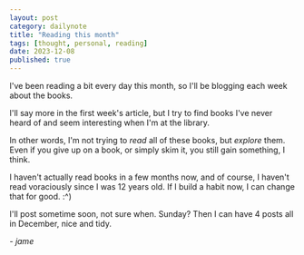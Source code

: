 ```yaml
---
layout: post
category: dailynote
title: "Reading this month"
tags: [thought, personal, reading]
date: 2023-12-08
published: true
---
```

I've been reading a bit every day this month, so I'll be blogging each week about the books.
<!-- About the inactivity... I don't really have any reason. I simply have not wanted to work on anything in the last... 2 weeks, maybe? -->
<!-- But, I've fixed my sleep schedule, for good. And I get exercise daily now. -->
<!-- That, I think, is productive. I'm better in the long-term for it. -->
<!-- Is that an excuse? Well, I don't think anyone really cares either way if I work or not, this is just for my sake. -->
<!-- I regret not blogging either - I've had a few ideas for articles but never had the motivation to write them. -->
<!-- What will it take to break free of this cycle of not doing something, then coming up with an explanation for it and a plan to fix it, and nothing changes? -->
I'll say more in the first week's article, but I try to find books I've never heard of and seem interesting when I'm at the library.

In other words, I'm not trying to *read* all of these books, but *explore* them. Even if you give up on a book, or simply skim it, you still gain something, I think.

I haven't actually read books in a few months now, and of course, I haven't read voraciously since I was 12 years old. If I build a habit now, I can change that for good. :^)

I'll post sometime soon, not sure when. Sunday? Then I can have 4 posts all in December, nice and tidy.

*- jame*
